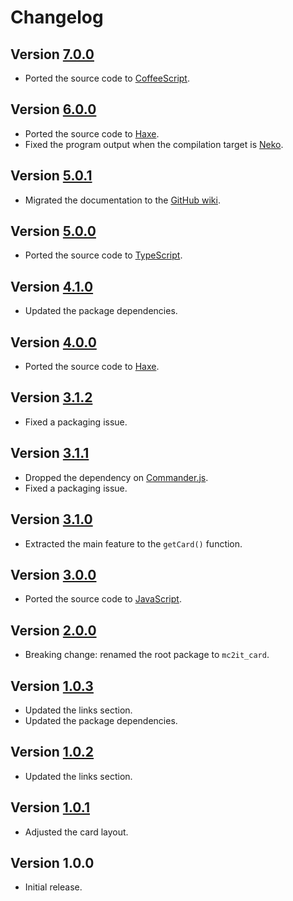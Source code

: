 # Changelog

## Version [7.0.0](https://github.com/mc2it/card/compare/v6.0.0...v7.0.0)
- Ported the source code to [CoffeeScript](https://coffeescript.org).

## Version [6.0.0](https://github.com/mc2it/card/compare/v5.0.1...v6.0.0)
- Ported the source code to [Haxe](https://haxe.org).
- Fixed the program output when the compilation target is [Neko](https://nekovm.org).

## Version [5.0.1](https://github.com/mc2it/card/compare/v5.0.0...v5.0.1)
- Migrated the documentation to the [GitHub wiki](https://github.com/mc2it/card/wiki).

## Version [5.0.0](https://github.com/mc2it/card/compare/v4.1.0...v5.0.0)
- Ported the source code to [TypeScript](https://www.typescriptlang.org).

## Version [4.1.0](https://github.com/mc2it/card/compare/v4.0.0...v4.1.0)
- Updated the package dependencies.

## Version [4.0.0](https://github.com/mc2it/card/compare/v3.1.2...v4.0.0)
- Ported the source code to [Haxe](https://haxe.org).

## Version [3.1.2](https://github.com/mc2it/card/compare/v3.1.1...v3.1.2)
- Fixed a packaging issue.

## Version [3.1.1](https://github.com/mc2it/card/compare/v3.1.0...v3.1.1)
- Dropped the dependency on [Commander.js](https://github.com/tj/commander.js).
- Fixed a packaging issue.

## Version [3.1.0](https://github.com/mc2it/card/compare/v3.0.0...v3.1.0)
- Extracted the main feature to the `getCard()` function.

## Version [3.0.0](https://github.com/mc2it/card/compare/v2.0.0...v3.0.0)
- Ported the source code to [JavaScript](https://developer.mozilla.org/docs/Web/JavaScript).

## Version [2.0.0](https://github.com/mc2it/card/compare/v1.0.3...v2.0.0)
- Breaking change: renamed the root package to `mc2it_card`.

## Version [1.0.3](https://github.com/mc2it/card/compare/v1.0.2...v1.0.3)
- Updated the links section.
- Updated the package dependencies.

## Version [1.0.2](https://github.com/mc2it/card/compare/v1.0.1...v1.0.2)
- Updated the links section.

## Version [1.0.1](https://github.com/mc2it/card/compare/v1.0.0...v1.0.1)
- Adjusted the card layout.

## Version 1.0.0
- Initial release.
